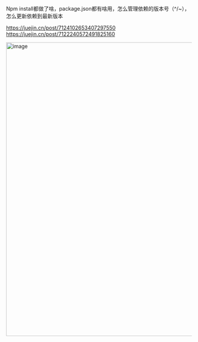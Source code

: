 Npm install都做了啥，package.json都有啥用，怎么管理依赖的版本号（^/~），怎么更新依赖到最新版本

https://juejin.cn/post/7124102653407297550
https://juejin.cn/post/7122240572491825160

<img width="797" alt="image" src="https://user-images.githubusercontent.com/30307995/183891931-4ed64a3d-9d68-4321-887d-7f121bcde50c.png">

